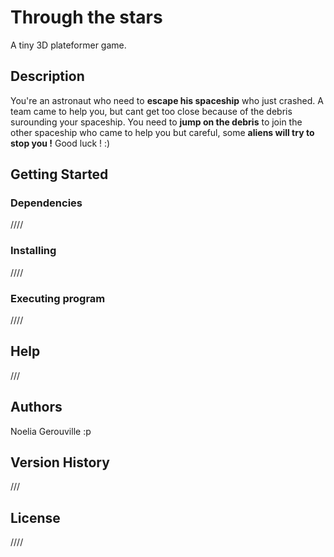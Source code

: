 # Through the stars

A tiny 3D plateformer game.

## Description

You're an astronaut who need to **escape his spaceship** who just crashed.
A team came to help you, but cant get too close because of the debris surounding your spaceship.
You need to **jump on the debris** to join the other spaceship who came to help you but careful, some **aliens will try to stop you !**
Good luck ! :)

## Getting Started

### Dependencies

////

### Installing

////

### Executing program

////

## Help

///

## Authors

Noelia Gerouville :p

## Version History

///

## License

////
